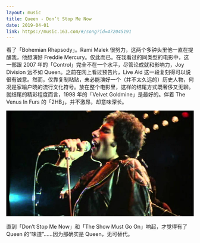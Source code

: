 ```yaml
---
layout: music
title: Queen - Don’t Stop Me Now
date: 2019-04-01
link: https://music.163.com/#/song?id=472045191
---
```


看了「Bohemian Rhapsody」。Rami Malek 很努力，这两个多钟头里他一直在提醒我，他想演好 Freddie Mercury。仅此而已。在我看过的同类型的电影中，这一部跟 2007 年的「Control」完全不在一个水平，尽管论成就和影响力，Joy Division 远不如 Queen。之前在网上看过预告片，Live Aid 这一段复刻得可以说很有诚意。然而，仅靠复制粘贴，未必能演好一个（并不太久远的）历史人物，何况是家喻户晓的流行文化符号。放在整个电影里，这样的结尾方式既奢侈又无聊。就结尾的精彩程度而言，1998 年的「Velvet Goldmine」是最好的。伴着 The Venus In Furs 的「2HB」，并不激昂，却意味深长。

![Queen - Don’t Stop Me Now](images/queen-don-t-stop-me-now.jpg)

直到「Don’t Stop Me Now」和「The Show Must Go On」响起，才觉得有了 Queen 的“味道”……因为那确实是 Queen，无可替代。
